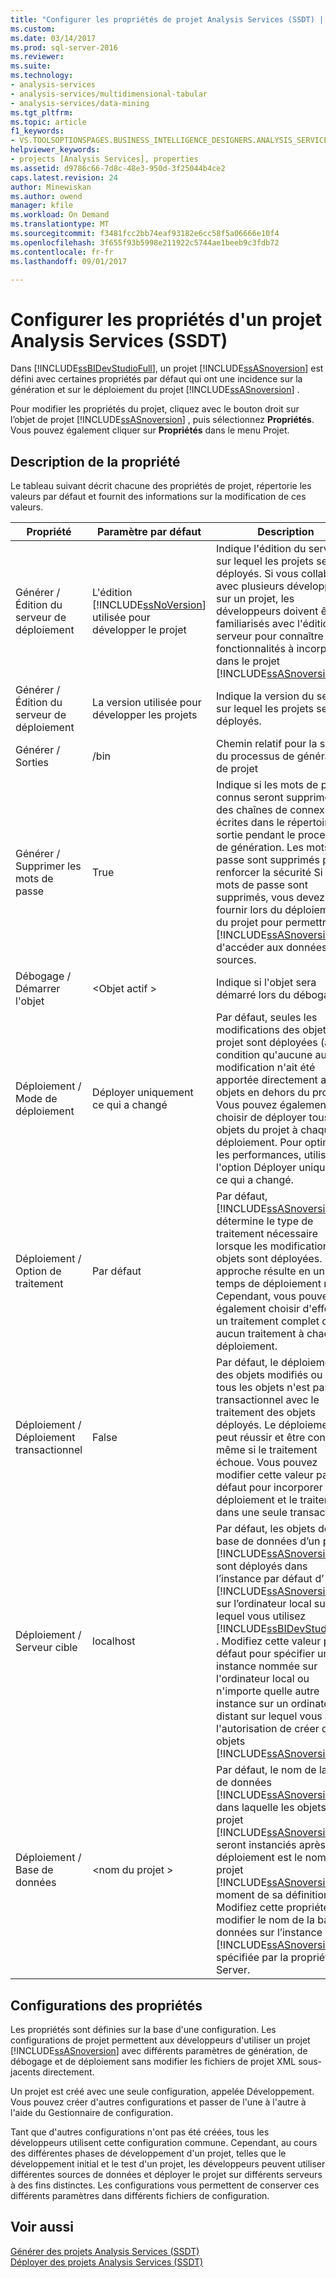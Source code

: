 ```yaml
---
title: "Configurer les propriétés de projet Analysis Services (SSDT) | Documents Microsoft"
ms.custom: 
ms.date: 03/14/2017
ms.prod: sql-server-2016
ms.reviewer: 
ms.suite: 
ms.technology:
- analysis-services
- analysis-services/multidimensional-tabular
- analysis-services/data-mining
ms.tgt_pltfrm: 
ms.topic: article
f1_keywords:
- VS.TOOLSOPTIONSPAGES.BUSINESS_INTELLIGENCE_DESIGNERS.ANALYSIS_SERVICES_DESIGNERS.GENERAL
helpviewer_keywords:
- projects [Analysis Services], properties
ms.assetid: d9786c66-7d8c-48e3-950d-3f25044b4ce2
caps.latest.revision: 24
author: Minewiskan
ms.author: owend
manager: kfile
ms.workload: On Demand
ms.translationtype: MT
ms.sourcegitcommit: f3481fcc2bb74eaf93182e6cc58f5a06666e10f4
ms.openlocfilehash: 3f655f93b5998e211922c5744ae1beeb9c3fdb72
ms.contentlocale: fr-fr
ms.lasthandoff: 09/01/2017

---
```

# <a name="configure-analysis-services-project-properties-ssdt"></a>Configurer les propriétés d'un projet Analysis Services (SSDT)
  Dans [!INCLUDE[ssBIDevStudioFull](../../includes/ssbidevstudiofull-md.md)], un projet [!INCLUDE[ssASnoversion](../../includes/ssasnoversion-md.md)] est défini avec certaines propriétés par défaut qui ont une incidence sur la génération et sur le déploiement du projet [!INCLUDE[ssASnoversion](../../includes/ssasnoversion-md.md)] .  
  
 Pour modifier les propriétés du projet, cliquez avec le bouton droit sur l’objet de projet [!INCLUDE[ssASnoversion](../../includes/ssasnoversion-md.md)] , puis sélectionnez **Propriétés**. Vous pouvez également cliquer sur **Propriétés** dans le menu Projet.  
  
## <a name="property-description"></a>Description de la propriété  
 Le tableau suivant décrit chacune des propriétés de projet, répertorie les valeurs par défaut et fournit des informations sur la modification de ces valeurs.  
  
|Propriété|Paramètre par défaut|Description|  
|--------------|---------------------|-----------------|  
|Générer / Édition du serveur de déploiement|L'édition [!INCLUDE[ssNoVersion](../../includes/ssnoversion-md.md)] utilisée pour développer le projet|Indique l'édition du serveur sur lequel les projets seront déployés. Si vous collaborez avec plusieurs développeurs sur un projet, les développeurs doivent être familiarisés avec l'édition du serveur pour connaître les fonctionnalités à incorporer dans le projet [!INCLUDE[ssASnoversion](../../includes/ssasnoversion-md.md)] .|  
|Générer / Édition du serveur de déploiement|La version utilisée pour développer les projets|Indique la version du serveur sur lequel les projets seront déployés.|  
|Générer / Sorties|/bin|Chemin relatif pour la sortie du processus de génération de projet|  
|Générer / Supprimer les mots de passe|True|Indique si les mots de passe connus seront supprimés des chaînes de connexion écrites dans le répertoire de sortie pendant le processus de génération. Les mots de passe sont supprimés pour renforcer la sécurité Si les mots de passe sont supprimés, vous devez les fournir lors du déploiement du projet pour permettre à [!INCLUDE[ssASnoversion](../../includes/ssasnoversion-md.md)] d'accéder aux données sources.|  
|Débogage / Démarrer l'objet|\<Objet actif >|Indique si l'objet sera démarré lors du débogage.|  
|Déploiement / Mode de déploiement|Déployer uniquement ce qui a changé|Par défaut, seules les modifications des objets du projet sont déployées (à condition qu'aucune autre modification n'ait été apportée directement aux objets en dehors du projet). Vous pouvez également choisir de déployer tous les objets du projet à chaque déploiement. Pour optimiser les performances, utilisez l'option Déployer uniquement ce qui a changé.|  
|Déploiement / Option de traitement|Par défaut|Par défaut, [!INCLUDE[ssASnoversion](../../includes/ssasnoversion-md.md)] détermine le type de traitement nécessaire lorsque les modifications des objets sont déployées. Cette approche résulte en un temps de déploiement réduit. Cependant, vous pouvez également choisir d'effectuer un traitement complet ou aucun traitement à chaque déploiement.|  
|Déploiement / Déploiement transactionnel|False|Par défaut, le déploiement des objets modifiés ou de tous les objets n'est pas transactionnel avec le traitement des objets déployés. Le déploiement peut réussir et être conservé même si le traitement échoue. Vous pouvez modifier cette valeur par défaut pour incorporer le déploiement et le traitement dans une seule transaction.|  
|Déploiement / Serveur cible|localhost|Par défaut, les objets de base de données d’un projet [!INCLUDE[ssASnoversion](../../includes/ssasnoversion-md.md)] sont déployés dans l’instance par défaut d’ [!INCLUDE[ssASnoversion](../../includes/ssasnoversion-md.md)] sur l’ordinateur local sur lequel vous utilisez [!INCLUDE[ssBIDevStudioFull](../../includes/ssbidevstudiofull-md.md)] . Modifiez cette valeur par défaut pour spécifier une instance nommée sur l'ordinateur local ou n'importe quelle autre instance sur un ordinateur distant sur lequel vous avez l'autorisation de créer des objets [!INCLUDE[ssASnoversion](../../includes/ssasnoversion-md.md)] .|  
|Déploiement / Base de données|\<nom du projet >|Par défaut, le nom de la base de données [!INCLUDE[ssASnoversion](../../includes/ssasnoversion-md.md)] dans laquelle les objets du projet [!INCLUDE[ssASnoversion](../../includes/ssasnoversion-md.md)] seront instanciés après le déploiement est le nom du projet [!INCLUDE[ssASnoversion](../../includes/ssasnoversion-md.md)] au moment de sa définition. Modifiez cette propriété pour modifier le nom de la base de données sur l’instance [!INCLUDE[ssASnoversion](../../includes/ssasnoversion-md.md)] spécifiée par la propriété Server.|  
  
## <a name="property-configurations"></a>Configurations des propriétés  
 Les propriétés sont définies sur la base d'une configuration. Les configurations de projet permettent aux développeurs d'utiliser un projet [!INCLUDE[ssASnoversion](../../includes/ssasnoversion-md.md)] avec différents paramètres de génération, de débogage et de déploiement sans modifier les fichiers de projet XML sous-jacents directement.  
  
 Un projet est créé avec une seule configuration, appelée Développement. Vous pouvez créer d'autres configurations et passer de l'une à l'autre à l'aide du Gestionnaire de configuration.  
  
 Tant que d'autres configurations n'ont pas été créées, tous les développeurs utilisent cette configuration commune. Cependant, au cours des différentes phases de développement d'un projet, telles que le développement initial et le test d'un projet, les développeurs peuvent utiliser différentes sources de données et déployer le projet sur différents serveurs à des fins distinctes. Les configurations vous permettent de conserver ces différents paramètres dans différents fichiers de configuration.  
  
## <a name="see-also"></a>Voir aussi  
 [Générer des projets Analysis Services &#40;SSDT&#41;](../../analysis-services/multidimensional-models/build-analysis-services-projects-ssdt.md)   
 [Déployer des projets Analysis Services &#40;SSDT&#41;](../../analysis-services/multidimensional-models/deploy-analysis-services-projects-ssdt.md)  
  
  

